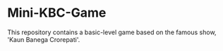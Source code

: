 # Mini-KBC-Game
This repository contains a basic-level game based on the famous show, 'Kaun Banega Crorepati'.
